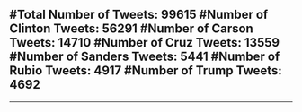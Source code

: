 #Total Number of Tweets: 99615 
#Number of Clinton Tweets: 56291
#Number of Carson Tweets: 14710
#Number of Cruz Tweets: 13559
#Number of Sanders Tweets: 5441
#Number of Rubio Tweets: 4917
#Number of Trump Tweets: 4692
---
---
